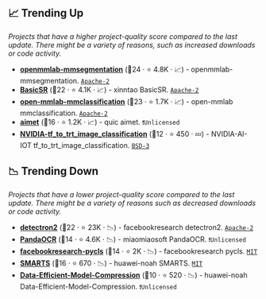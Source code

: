 ## 📈 Trending Up

_Projects that have a higher project-quality score compared to the last update. There might be a variety of reasons, such as increased downloads or code activity._

- <b><a href="https://github.com/open-mmlab/mmsegmentation">openmmlab-mmsegmentation</a></b> (🥇24 ·  ⭐ 4.8K · 📈) - openmmlab-mmsegmentation. <code><a href="http://bit.ly/3nYMfla">Apache-2</a></code>
- <b><a href="https://github.com/xinntao/BasicSR">BasicSR</a></b> (🥇22 ·  ⭐ 4.1K · 📈) - xinntao BasicSR. <code><a href="http://bit.ly/3nYMfla">Apache-2</a></code>
- <b><a href="https://github.com/open-mmlab/mmclassification">open-mmlab-mmclassification</a></b> (🥈23 ·  ⭐ 1.7K · 📈) - open-mmlab mmclassification. <code><a href="http://bit.ly/3nYMfla">Apache-2</a></code>
- <b><a href="https://github.com/quic/aimet">aimet</a></b> (🥉16 ·  ⭐ 1.2K · 📈) - quic aimet. <code>❗Unlicensed</code>
- <b><a href="https://github.com/NVIDIA-AI-IOT/tf_to_trt_image_classification">NVIDIA-tf_to_trt_image_classification</a></b> (🥉12 ·  ⭐ 450 · 💤) - NVIDIA-AI-IOT tf_to_trt_image_classification. <code><a href="http://bit.ly/3aKzpTv">BSD-3</a></code>

## 📉 Trending Down

_Projects that have a lower project-quality score compared to the last update. There might be a variety of reasons such as decreased downloads or code activity._

- <b><a href="https://github.com/facebookresearch/detectron2">detectron2</a></b> (🥈22 ·  ⭐ 23K · 📉) - facebookresearch detectron2. <code><a href="http://bit.ly/3nYMfla">Apache-2</a></code>
- <b><a href="https://github.com/miaomiaosoft/PandaOCR">PandaOCR</a></b> (🥈14 ·  ⭐ 4.6K · 📉) - miaomiaosoft PandaOCR. <code>❗Unlicensed</code>
- <b><a href="https://github.com/facebookresearch/pycls">facebookresearch-pycls</a></b> (🥉14 ·  ⭐ 2K · 📉) - facebookresearch pycls. <code><a href="http://bit.ly/34MBwT8">MIT</a></code>
- <b><a href="https://github.com/huawei-noah/SMARTS">SMARTS</a></b> (🥈16 ·  ⭐ 670 · 📉) - huawei-noah SMARTS. <code><a href="http://bit.ly/34MBwT8">MIT</a></code>
- <b><a href="https://github.com/huawei-noah/Data-Efficient-Model-Compression">Data-Efficient-Model-Compression</a></b> (🥉10 ·  ⭐ 520 · 📉) - huawei-noah Data-Efficient-Model-Compression. <code>❗Unlicensed</code>

